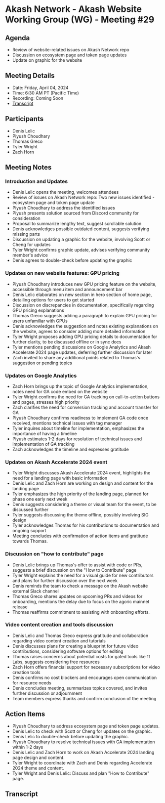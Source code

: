 # Akash Network - Akash Website Working Group (WG) - Meeting #29

## Agenda
- Review of website-related issues on Akash Network repo
- Discussion on ecosystem page and token page updates
- Update on graphic for the website

## Meeting Details
- Date: Friday, April 04, 2024
- Time: 6:30 AM PT (Pacific Time)
- Recording: Coming Soon
- [Transcript](#Transcript)

## Participants
- Denis Lelic
- Piyush Choudhary
- Thomas Greco
- Tyler Wright
- Zach Horn

## Meeting Notes
### Introduction and Updates
- Denis Lelic opens the meeting, welcomes attendees
- Review of issues on Akash Network repo: Two new issues identified - ecosystem page and token page update
- Piyush Choudhary to address the identified issues
- Piyush presents solution sourced from Discord community for consideration
- Proposal to summarize lengthy text, suggest scrollable solution
- Denis acknowledges possible outdated content, suggests verifying missing parts
- Discussion on updating a graphic for the website, involving Scott or Cheng for updates
- Tyler Wright confirms graphic update, advises verifying community member's advice
- Denis agrees to double-check before updating the graphic

### Updates on new website features: GPU pricing
- Piyush Choudhary introduces new GPU pricing feature on the website, accessible through menu item and announcement bar
- Denis Lelic elaborates on new section in hero section of home page, detailing options for users to get started
- Discussion on discrepancies in documentation, specifically regarding GPU pricing explanations
- Thomas Greco suggests adding a paragraph to explain GPU pricing for users unfamiliar with GPUs
- Denis acknowledges the suggestion and notes existing explanations on the website, agrees to consider adding more detailed information
- Tyler Wright proposes adding GPU pricing details to documentation for further clarity, to be discussed offline or in sync docs
- Tyler mentions pending discussions on Google Analytics and Akash Accelerate 2024 page updates, deferring further discussion for later
- Zach invited to share any additional points related to Thomas's suggestion or pending topics
### Updates on Google Analytics
- Zach Horn brings up the topic of Google Analytics implementation, notes need for GA code embed on the website
- Tyler Wright confirms the need for GA tracking on call-to-action buttons and pages, stresses high priority
- Zach clarifies the need for conversion tracking and account transfer for GA
- Piyush Choudhary confirms readiness to implement GA code once received, mentions technical issues with tag manager
- Tyler inquires about timeline for implementation, emphasizes the importance of having a timeline
- Piyush estimates 1-2 days for resolution of technical issues and implementation of GA tracking
- Zach acknowledges the timeline and expresses gratitude
### Updates on Akash Accelerate 2024 event
- Tyler Wright discusses Akash Accelerate 2024 event, highlights the need for a landing page with basic information
- Denis Lelic and Zach Horn are working on design and content for the landing page
- Tyler emphasizes the high priority of the landing page, planned for phase one early next week
- Denis suggests considering a theme or visual team for the event, to be discussed further
- Tyler suggests discussing the theme offline, possibly involving SIG design
- Tyler acknowledges Thomas for his contributions to documentation and ongoing support
- Meeting concludes with confirmation of action items and gratitude towards Thomas.
### Discussion on "how to contribute" page
- Denis Lelic brings up Thomas's offer to assist with code or PRs, suggests a brief discussion on the "How to Contribute" page
- Tyler Wright explains the need for a visual guide for new contributors and plans for further discussion over the next week
- Denis reminds the team to check a message on the Akash website external Slack channel
- Thomas Greco shares updates on upcoming PRs and videos for onboarding, mentions the delay due to focus on the agoric mainnet release
- Thomas reaffirms commitment to assisting with onboarding efforts.
### Video content creation and tools discussion
- Denis Lelic and Thomas Greco express gratitude and collaboration regarding video content creation and tutorials
- Denis discusses plans for creating a blueprint for future video contributions, considering software options for editing
- Thomas raises concerns about potential costs for gated tools like 11 Labs, suggests considering free resources
- Zach Horn offers financial support for necessary subscriptions for video creation tools
- Denis confirms no cost blockers and encourages open communication for resource needs
- Denis concludes meeting, summarizes topics covered, and invites further discussion or adjournment
- Team members express thanks and confirm conclusion of the meeting

## Action Items
- Piyush Choudhary to address ecosystem page and token page updates.
- Denis Lelic to check with Scott or Cheng for updates on the graphic.
- Denis Lelic to double-check before updating the graphic.
- Piyush Choudhary to resolve technical issues with GA implementation within 1-2 days
- Denis Lelic and Zach Horn to work on Akash Accelerate 2024 landing page design and content.
- Tyler Wright to coordinate with Zach and Denis regarding Accelerate 2024 theme and content.
- Tyler Wright and Denis Lelic: Discuss and plan "How to Contribute" page.
## Transcript
